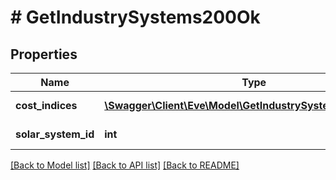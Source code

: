 # # GetIndustrySystems200Ok

## Properties

Name | Type | Description | Notes
------------ | ------------- | ------------- | -------------
**cost_indices** | [**\Swagger\Client\Eve\Model\GetIndustrySystemsCostIndice[]**](GetIndustrySystemsCostIndice.md) | cost_indices array |
**solar_system_id** | **int** | solar_system_id integer |

[[Back to Model list]](../../README.md#models) [[Back to API list]](../../README.md#endpoints) [[Back to README]](../../README.md)
